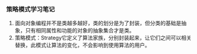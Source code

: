 ### 策略模式学习笔记
1. 面向对象编程并不是类越多越好，类的划分是为了封装，但分类的基础是抽象，只有相同属性和功能的对象的抽象集合才是类。
2. 策略模式：Strategy它定义了算法家族，分别封装起来，让它们之间可以相关替换，此模式让算法的变化，不会影响到使用算法的用户。